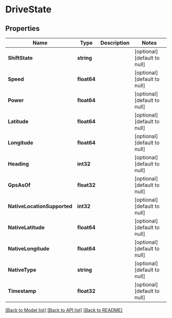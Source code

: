 # DriveState

## Properties
Name | Type | Description | Notes
------------ | ------------- | ------------- | -------------
**ShiftState** | **string** |  | [optional] [default to null]
**Speed** | **float64** |  | [optional] [default to null]
**Power** | **float64** |  | [optional] [default to null]
**Latitude** | **float64** |  | [optional] [default to null]
**Longitude** | **float64** |  | [optional] [default to null]
**Heading** | **int32** |  | [optional] [default to null]
**GpsAsOf** | **float32** |  | [optional] [default to null]
**NativeLocationSupported** | **int32** |  | [optional] [default to null]
**NativeLatitude** | **float64** |  | [optional] [default to null]
**NativeLongitude** | **float64** |  | [optional] [default to null]
**NativeType** | **string** |  | [optional] [default to null]
**Timestamp** | **float32** |  | [optional] [default to null]

[[Back to Model list]](../README.md#documentation-for-models) [[Back to API list]](../README.md#documentation-for-api-endpoints) [[Back to README]](../README.md)


